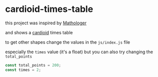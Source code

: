 # cardioid-times-table

this project was inspired by [Mathologer]

and shows a [cardioid] times table 

to get other shapes change the values in the `js/index.js` file 

especially the `times` value (it's a float) but you can also try changing the `total_points`

```js
const total_points = 200;
const times = 2;
```

[Mathologer]:https://www.youtube.com/watch?v=qhbuKbxJsk8

[cardioid]:https://en.wikipedia.org/wiki/Cardioid
